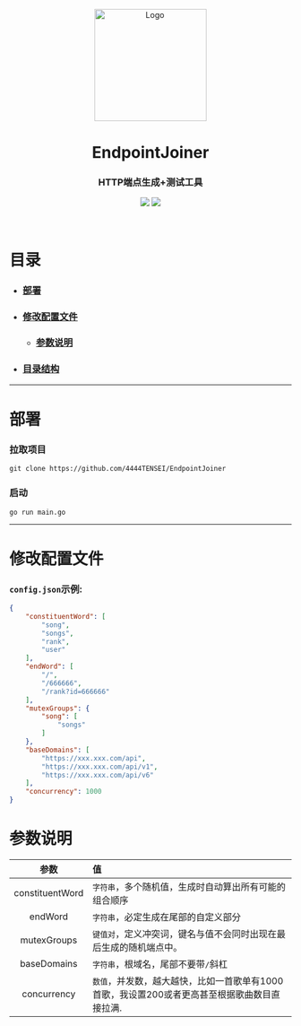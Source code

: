<p align="center"><img src="https://testingcf.jsdelivr.net/gh/4444TENSEI/CDN/img/avatar/AngelDog/AngelDog-rounded.png" alt="Logo"
    width="200" height="200"/></p>
<h1 align="center">EndpointJoiner</h1>
<h3 align="center">HTTP端点生成+测试工具</h3>
<p align="center">
    <img src="https://img.shields.io/badge/Go-00ADD8?style=for-the-badge&logo=go&logoColor=white" />
    <img src="https://img.shields.io/badge/json-5E5C5C?style=for-the-badge&logo=json&logoColor=white" />
</p>


<br/>

# 目录

- ### [部署](#部署-1)

- ### [修改配置文件](#修改配置文件-1)

  - ### [参数说明](#参数说明-1)

- ### [目录结构](#目录结构-1)

  

<hr/>

# 部署

### 拉取项目

```
git clone https://github.com/4444TENSEI/EndpointJoiner
```

### 启动

```
go run main.go
```



<hr/>

# 修改配置文件

### `config.json`示例:

```json
{
    "constituentWord": [
        "song",
        "songs",
        "rank",
        "user"
    ],
    "endWord": [
        "/",
        "/666666",
        "/rank?id=666666"
    ],
    "mutexGroups": {
        "song": [
            "songs"
        ]
    },
    "baseDomains": [
        "https://xxx.xxx.com/api",
        "https://xxx.xxx.com/api/v1",
        "https://xxx.xxx.com/api/v6"
    ],
    "concurrency": 1000
}
```

# 参数说明

|       参数       | 值                                                           |
| :--------------: | :----------------------------------------------------------- |
|      constituentWord      | `字符串`，多个随机值，生成时自动算出所有可能的组合顺序 |
|   endWord   | `字符串`，必定生成在尾部的自定义部分 |
| mutexGroups | `键值对`，定义冲突词，键名与值不会同时出现在最后生成的随机端点中。 |
|     baseDomains     | `字符串`，根域名，尾部不要带``/``斜杠 |
| concurrency | `数值`，并发数，越大越快，比如一首歌单有1000首歌，我设置200或者更高甚至根据歌曲数目直接拉满. |


